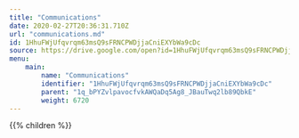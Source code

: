 ```yaml
---
title: "Communications"
date: 2020-02-27T20:36:31.710Z
url: "communications.md"
id: 1HhuFWjUfqvrqm63msQ9sFRNCPWDjjaCniEXYbWa9cDc
source: https://drive.google.com/open?id=1HhuFWjUfqvrqm63msQ9sFRNCPWDjjaCniEXYbWa9cDc
menu:
    main:
        name: "Communications"
        identifier: "1HhuFWjUfqvrqm63msQ9sFRNCPWDjjaCniEXYbWa9cDc"
        parent: "1q_bPYZvlpavocfvkAWQaDq5Ag8_JBauTwq2lb89QbkE"
        weight: 6720
---
```

















{{% children %}}

